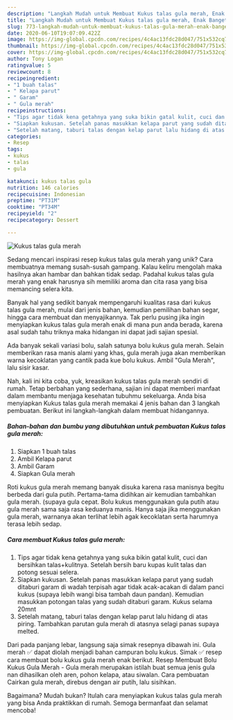 ```yaml
---
description: "Langkah Mudah untuk Membuat Kukus talas gula merah, Enak Banget"
title: "Langkah Mudah untuk Membuat Kukus talas gula merah, Enak Banget"
slug: 773-langkah-mudah-untuk-membuat-kukus-talas-gula-merah-enak-banget
date: 2020-06-10T19:07:09.422Z
image: https://img-global.cpcdn.com/recipes/4c4ac13fdc28d047/751x532cq70/kukus-talas-gula-merah-foto-resep-utama.jpg
thumbnail: https://img-global.cpcdn.com/recipes/4c4ac13fdc28d047/751x532cq70/kukus-talas-gula-merah-foto-resep-utama.jpg
cover: https://img-global.cpcdn.com/recipes/4c4ac13fdc28d047/751x532cq70/kukus-talas-gula-merah-foto-resep-utama.jpg
author: Tony Logan
ratingvalue: 5
reviewcount: 8
recipeingredient:
- "1 buah talas"
- " Kelapa parut"
- " Garam"
- " Gula merah"
recipeinstructions:
- "Tips agar tidak kena getahnya yang suka bikin gatal kulit, cuci dan bersihkan talas+kulitnya. Setelah bersih baru kupas kulit talas dan potong sesuai selera."
- "Siapkan kukusan. Setelah panas masukkan kelapa parut yang sudah ditaburi garam di wadah terpisah agar tidak acak-acakan di dalam panci kukus (supaya lebih wangi bisa tambah daun pandan). Kemudian masukkan potongan talas yang sudah ditaburi garam. Kukus selama 20mnt"
- "Setelah matang, taburi talas dengan kelap parut lalu hidang di atas piring. Tambahkan parutan gula merah di atasnya selagi panas supaya melted."
categories:
- Resep
tags:
- kukus
- talas
- gula

katakunci: kukus talas gula 
nutrition: 146 calories
recipecuisine: Indonesian
preptime: "PT31M"
cooktime: "PT34M"
recipeyield: "2"
recipecategory: Dessert

---
```



![Kukus talas gula merah](https://img-global.cpcdn.com/recipes/4c4ac13fdc28d047/751x532cq70/kukus-talas-gula-merah-foto-resep-utama.jpg)

Sedang mencari inspirasi resep kukus talas gula merah yang unik? Cara membuatnya memang susah-susah gampang. Kalau keliru mengolah maka hasilnya akan hambar dan bahkan tidak sedap. Padahal kukus talas gula merah yang enak harusnya sih memiliki aroma dan cita rasa yang bisa memancing selera kita.

Banyak hal yang sedikit banyak mempengaruhi kualitas rasa dari kukus talas gula merah, mulai dari jenis bahan, kemudian pemilihan bahan segar, hingga cara membuat dan menyajikannya. Tak perlu pusing jika ingin menyiapkan kukus talas gula merah enak di mana pun anda berada, karena asal sudah tahu triknya maka hidangan ini dapat jadi sajian spesial.

Ada banyak sekali variasi bolu, salah satunya bolu kukus gula merah. Selain memberikan rasa manis alami yang khas, gula merah juga akan memberikan warna kecoklatan yang cantik pada kue bolu kukus. Ambil &#34;Gula Merah&#34;, lalu sisir kasar.


Nah, kali ini kita coba, yuk, kreasikan kukus talas gula merah sendiri di rumah. Tetap berbahan yang sederhana, sajian ini dapat memberi manfaat dalam membantu menjaga kesehatan tubuhmu sekeluarga. Anda bisa menyiapkan Kukus talas gula merah memakai 4 jenis bahan dan 3 langkah pembuatan. Berikut ini langkah-langkah dalam membuat hidangannya.

<!--inarticleads1-->

##### Bahan-bahan dan bumbu yang dibutuhkan untuk pembuatan Kukus talas gula merah:

1. Siapkan 1 buah talas
1. Ambil  Kelapa parut
1. Ambil  Garam
1. Siapkan  Gula merah


Roti kukus gula merah memang banyak disuka karena rasa manisnya begitu berbeda dari gula putih. Pertama-tama didihkan air kemudian tambahkan gula merah. (supaya gula cepat. Bolu kukus menggunakan gula putih atau gula merah sama saja rasa keduanya manis. Hanya saja jika menggunakan gula merah, warnanya akan terlihat lebih agak kecoklatan serta harumnya terasa lebih sedap. 

<!--inarticleads2-->

##### Cara membuat Kukus talas gula merah:

1. Tips agar tidak kena getahnya yang suka bikin gatal kulit, cuci dan bersihkan talas+kulitnya. Setelah bersih baru kupas kulit talas dan potong sesuai selera.
1. Siapkan kukusan. Setelah panas masukkan kelapa parut yang sudah ditaburi garam di wadah terpisah agar tidak acak-acakan di dalam panci kukus (supaya lebih wangi bisa tambah daun pandan). Kemudian masukkan potongan talas yang sudah ditaburi garam. Kukus selama 20mnt
1. Setelah matang, taburi talas dengan kelap parut lalu hidang di atas piring. Tambahkan parutan gula merah di atasnya selagi panas supaya melted.


Dari pada panjang lebar, langsung saja simak resepnya dibawah ini. Gula merah ✅ dapat diolah menjadi bahan campuran bolu kukus. Simak ✅ resep cara membuat bolu kukus gula merah enak berikut. Resep Membuat Bolu Kukus Gula Merah - Gula merah merupakan istilah buat semua jenis gula nan dihasilkan oleh aren, pohon kelapa, atau siwalan. Cara pembuatan Cairkan gula merah, direbus dengan air putih, lalu sisihkan. 

Bagaimana? Mudah bukan? Itulah cara menyiapkan kukus talas gula merah yang bisa Anda praktikkan di rumah. Semoga bermanfaat dan selamat mencoba!
